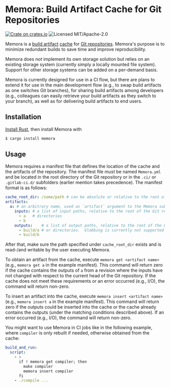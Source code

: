 # Memora: Build Artifact Cache for Git Repositories

[![Crate on crates.io](https://img.shields.io/crates/v/memora)](https://crates.io/crates/memora)
![Licensed MIT/Apache-2.0](https://img.shields.io/crates/l/memora)

Memora is a [build artifact][] [cache][] for [Git repositories][].  Memora's purpose is to minimize
redundant builds to save time and improve reproducibility.

Memora does *not* implement its own storage solution but relies on an existing storage system
(currently simply a locally mounted file system).  Support for other storage systems can be added on
a per-demand basis.

Memora is currently designed for use in a CI flow, but there are plans to extend it for use in the
main development flow (e.g., to swap build artifacts as one switches Git branches), for sharing
build artifacts among developers (e.g., colleagues can easily retrieve your build artifacts as they
switch to your branch), as well as for delivering build artifacts to end users.


## Installation

[Install Rust](https://doc.rust-lang.org/book/ch01-01-installation.html), then install Memora with
```sh
$ cargo install memora
```


## Usage

Memora requires a manifest file that defines the location of the cache and the artifacts of the
repository.  The manifest file *must* be named `Memora.yml` and be located in the root directory of
the Git repository or in the `.ci/` or `.gitlab-ci.d/` subfolders (earlier mention takes
precedence).  The manifest format is as follows:
```yaml
cache_root_dir: /some/path # can be absolute or relative to the root of the Git repository
artifacts:
  a: # an arbitrary name, used as `artifact` argument to the Memora subcommands
    inputs: # a list of input paths, relative to the root of the Git repository; can be files or
      - a   # directories
      - b
    outputs:    # a list of output paths, relative to the root of the Git repository; can be files
      - build/a # or directories.  Globbing is currently not supported but planned to be added.
      - build/b
```

After that, make sure the path specified under `cache_root_dir` exists and is read-/and writable by
the user executing Memora.

To obtain an artifact from the cache, execute `memora get <artifact name>` (e.g., `memora get a` in
the example manifest).  This command will return zero if the cache contains the outputs of `a` from
a revision where the inputs have not changed with respect to the current head of the Git repository.
If the cache does not meet these requirements or an error occurred (e.g., I/O), the command will
return non-zero.

To insert an artifact into the cache, execute `memora insert <artifact name>` (e.g.,
`memora insert a` in the example manifest).  This command will return zero if the outputs could be
inserted into the cache or the cache already contains the outputs (under the matching conditions
described above).  If an error occurred (e.g., I/O), the command will return non-zero.

You might want to use Memora in CI jobs like in the following example, where `compiler` is only
rebuilt if needed, otherwise obtained from the cache:
```yaml
build_and_run:
  script:
    - >
      if ! memora get compiler; then
        make compiler
        memora insert compiler
      fi
    - ./compile ...
```

[build artifact]: https://en.wikipedia.org/wiki/Software_repository#Artifacts_and_packages
[cache]: https://en.wikipedia.org/wiki/Cache_(computing)
[Git repositories]: https://git-scm.com/
